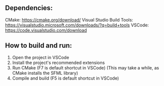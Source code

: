 ## Dependencies:

CMake: https://cmake.org/download/
Visual Studio Build Tools: https://visualstudio.microsoft.com/downloads/?q=build+tools
VSCode: https://code.visualstudio.com/download

## How to build and run:
1. Open the project in VSCode
2. Install the project's recommended extensions
3. Run CMake (F7 is default shortcut in VSCode) (This may take a while, as CMake installs the SFML library)
4. Compile and build (F5 is default shortcut in VSCode)